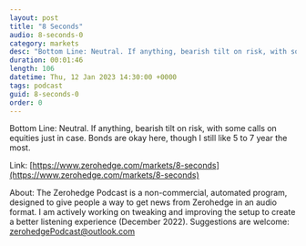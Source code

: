 ```yaml
---
layout: post
title: "8 Seconds"
audio: 8-seconds-0
category: markets
desc: "Bottom Line: Neutral. If anything, bearish tilt on risk, with some calls on equities just in case. Bonds are okay here, though I still like 5 to 7 year the most."
duration: 00:01:46
length: 106
datetime: Thu, 12 Jan 2023 14:30:00 +0000
tags: podcast
guid: 8-seconds-0
order: 0
---
```

Bottom Line: Neutral. If anything, bearish tilt on risk, with some calls on equities just in case. Bonds are okay here, though I still like 5 to 7 year the most.

Link: [https://www.zerohedge.com/markets/8-seconds](https://www.zerohedge.com/markets/8-seconds)

About: The Zerohedge Podcast is a non-commercial, automated program, designed to give people a way to get news from Zerohedge in an audio format.  I am actively working on tweaking and improving the setup to create a better listening experience (December 2022).  Suggestions are welcome: [zerohedgePodcast@outlook.com](mailto:zerohedgePodcast@outlook.com)